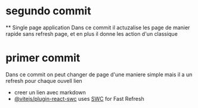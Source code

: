 # segundo commit
** Single page application
Dans ce commit il actuzalise les page de manier rapide sans refresh page, et en plus il donne les action d'un <a> classique

# primer commit

Dans ce commit on peut changer de page d'une maniere simple mais il a un refresh pour chaque ouvell lien

- creer un lien avec markdown
- [@vitejs/plugin-react-swc](https://github.com/vitejs/vite-plugin-react-swc) uses [SWC](https://swc.rs/) for Fast Refresh
